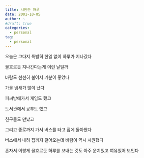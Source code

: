 ```yaml
---
title: 시원한 하루
date: 2001-10-05
author: ~
#draft: true
categories:
  - personal
tag:
  - personal
---
```




오늘은 그다지 특별히 한일 없이 하루가 지나갔다

물흐르듯 지나간다는게 이런 날일까

바람도 선선히 불어서 기분이 좋았다

가을 냄새가 많이 났다

피씨방에가서 게임도 했고

도서관에서 공부도 했고

친구들도 만났고

그리고 종로까지 가서 버스를 타고 집에 돌아왔다

버스에서 내려 집까지 걸어오는데 바람이 역시 시원했다

혼자서 이렇게 물흐르듯 하루를 보내는 것도 아주 운치있고 여유있어 보인다


 






